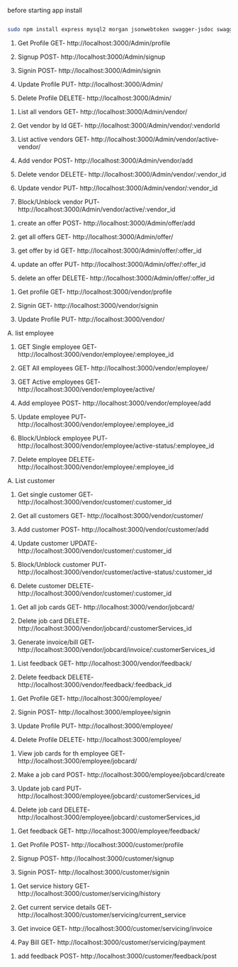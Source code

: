 before starting app install

```bash

sudo npm install express mysql2 morgan jsonwebtoken swagger-jsdoc swagger-ui-express cors crypto-js uuid nodemailer --save

```

<!-- ********************************************************************************************************************************* -->
<!-- --------------------------------------------------            ADMIN            -------------------------------------------------- -->
<!-- ********************************************************************************************************************************* -->

<!-- --------             Admin           -------- -->

1. Get Profile
 GET- http://localhost:3000/Admin/profile

2. Signup
POST- http://localhost:3000/Admin/signup

3. Signin
POST- http://localhost:3000/Admin/signin

4. Update Profile
PUT- http://localhost:3000/Admin/

5. Delete Profile
DELETE- http://localhost:3000/Admin/

<!-- --------      Vendor Management      -------- -->

1. List all vendors
GET- http://localhost:3000/Admin/vendor/

2. Get vendor by Id
GET- http://localhost:3000/Admin/vendor/:vendorId

3. List active vendors
GET- http://localhost:3000/Admin/vendor/active-vendor/

4. Add vendor
POST- http://localhost:3000/Admin/vendor/add

5. Delete vendor
DELETE- http://localhost:3000/Admin/vendor/:vendor_id

6. Update vendor
PUT- http://localhost:3000/Admin/vendor/:vendor_id

7. Block/Unblock vendor
PUT- http://localhost:3000/Admin/vendor/active/:vendor_id

<!-- --------           Analytics          -------- -->
<!-- vender report per vendor
overall report generation -->

<!-- --------        Offer Management      -------- -->

1. create an offer
POST- http://localhost:3000/Admin/offer/add

2. get all offers
GET- http://localhost:3000/Admin/offer/

3. get offer by id
GET- http://localhost:3000/Admin/offer/:offer_id

4. update an offer
PUT- http://localhost:3000/Admin/offer/:offer_id

5. delete an offer
DELETE- http://localhost:3000/Admin/offer/:offer_id

<!-- ********************************************************************************************************************************* -->
<!-- --------------------------------------------------            VENDOR            -------------------------------------------------- -->
<!-- ********************************************************************************************************************************* -->

<!-- --------             vendor            -------- -->

1. Get profile
GET- http://localhost:3000/vendor/profile

2. Signin
GET- http://localhost:3000/vendor/signin

3. Update Profile
PUT- http://localhost:3000/vendor/

<!-- --------       Employee Management      -------- -->

A. list employee

1. GET Single employee
GET- http://localhost:3000/vendor/employee/:employee_id

2. GET All employees
GET- http://localhost:3000/vendor/employee/

3. GET Active employees
GET- http://localhost:3000/vendor/employee/active/

4. Add employee
POST- http://localhost:3000/vendor/employee/add

5. Update employee
PUT- http://localhost:3000/vendor/employee/:employee_id

6. Block/Unblock employee
PUT- http://localhost:3000/vendor/employee/active-status/:employee_id

7. Delete employee
DELETE- http://localhost:3000/vendor/employee/:employee_id

<!-- --------       Customer Management      -------- -->

A. List customer

1. Get single customer
GET- http://localhost:3000/vendor/customer/:customer_id

2. Get all customers
GET- http://localhost:3000/vendor/customer/

3. Add customer
POST- http://localhost:3000/vendor/customer/add

4. Update customer
UPDATE- http://localhost:3000/vendor/customer/:customer_id

5. Block/Unblock customer
PUT- http://localhost:3000/vendor/customer/active-status/:customer_id

6. Delete customer
DELETE- http://localhost:3000/vendor/customer/:customer_id

<!-- --------        Service Management       -------- -->

1. Get all job cards
GET- http://localhost:3000/vendor/jobcard/

2. Delete job card
DELETE- http://localhost:3000/vendor/jobcard/:customerServices_id

3. Generate invoice/bill
GET- http://localhost:3000/vendor/jobcard/invoice/:customerServices_id

<!-- --------            Analytics            -------- -->
<!-- employee performence
daily servicing report
monthly servicing report -->

<!-- --------             Feedback            -------- -->

1. List feedback
GET- http://localhost:3000/vendor/feedback/

2. Delete feedback
DELETE- http://localhost:3000/vendor/feedback/:feedback_id

<!-- ********************************************************************************************************************************* -->
<!-- ------------------------------------------------            EMPLOYEE            ------------------------------------------------- -->
<!-- ********************************************************************************************************************************* -->

<!-- --------             Employee             -------- -->

1. Get Profile
GET- http://localhost:3000/employee/

2. Signin
POST- http://localhost:3000/employee/signin

3. Update Profile
PUT- http://localhost:3000/employee/

4. Delete Profile
DELETE- http://localhost:3000/employee/

<!-- --------        Job card management       -------- -->

1. View job cards for th employee
GET- http://localhost:3000/employee/jobcard/

2. Make a job card
POST- http://localhost:3000/employee/jobcard/create

3. Update job card
PUT- http://localhost:3000/employee/jobcard/:customerServices_id

4. Delete job card
DELETE- http://localhost:3000/employee/jobcard/:customerServices_id

<!-- --------             Feedback             -------- -->

1. Get feedback
GET- http://localhost:3000/employee/feedback/

<!-- ********************************************************************************************************************************* -->
<!-- ------------------------------------------------            CUSTOMER            ------------------------------------------------- -->
<!-- ********************************************************************************************************************************* -->

<!-- --------              Customer              -------- -->

1. Get Profile
POST- http://localhost:3000/customer/profile

2. Signup
POST- http://localhost:3000/customer/signup

3. Signin
POST- http://localhost:3000/customer/signin

<!-- --------         Service Management         -------- -->

1. Get service history
GET- http://localhost:3000/customer/servicing/history

2. Get current service details
GET- http://localhost:3000/customer/servicing/current_service

3. Get invoice
GET- http://localhost:3000/customer/servicing/invoice

4. Pay Bill
GET- http://localhost:3000/customer/servicing/payment

<!-- --------              Feedback              -------- -->

1. add feedback
POST- http://localhost:3000/customer/feedback/post
